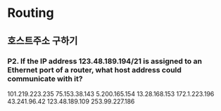 # Routing

## 호스트주소 구하기
### P2. If the IP address 123.48.189.194/21 is assigned to an Ethernet port of a router, what host address could communicate with it?
101.219.223.235
75.153.38.143
5.200.165.154
13.28.168.153
172.1.223.196
43.241.96.42
123.48.189.109
253.99.227.186
